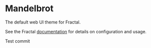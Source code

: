 # Mandelbrot

The default web UI theme for Fractal.

See the Fractal [documentation](http://fractal.build/guide) for details on configuration and usage.

Test commit
